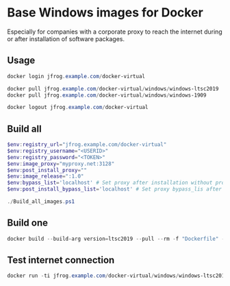 # Base Windows images for Docker
Especially for companies with a corporate proxy to reach the internet during or after installation of software packages.

## Usage

```powershell
docker login jfrog.example.com/docker-virtual

docker pull jfrog.example.com/docker-virtual/windows/windows-ltsc2019
docker pull jfrog.example.com/docker-virtual/windows/windows-1909

docker logout jfrog.example.com/docker-virtual
```

## Build all

```powershell
$env:registry_url="jfrog.example.com/docker-virtual"
$env:registry_username="<USERID>"
$env:registry_password="<TOKEN>"
$env:image_proxy="myproxy.net:3128"
$env:post_install_proxy=""
$env:image_release=":1.0"
$env:bypass_list='localhost' # Set proxy after installation without proxy is done
$env:post_install_bypass_list='localhost' # Set proxy bypass_lis after installation without proxy is done

./Build_all_images.ps1
```

## Build one

```powershell
docker build --build-arg version=ltsc2019 --pull --rm -f "Dockerfile" -t "jfrog.example.com/docker-virtual/windows/windows-ltsc2019:1.0" "."
```

## Test internet connection

```powershell
docker run -ti jfrog.example.com/docker-virtual/windows/windows-ltsc2019:1.0 powershell -C 'Invoke-WebRequest https://www.google.de -UseBasicParsing'
```